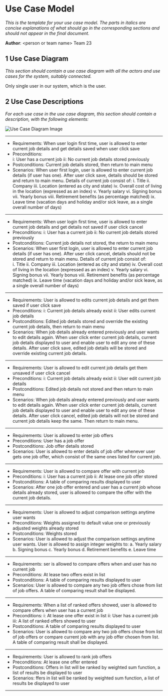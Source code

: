# Use Case Model

*This is the template for your use case model. The parts in italics are concise explanations of what should go in the corresponding sections and should not appear in the final document.*

**Author**: \<person or team name\>
Team 23


## 1 Use Case Diagram

*This section should contain a use case diagram with all the actors and use cases for the system, suitably connected.*

Only single user in our system, which is the user.


## 2 Use Case Descriptions

*For each use case in the use case diagram, this section should contain a description, with the following elements:*

![Use Case Diagram Image](use_case_diagram.png)

---
- Requirements: When user login first time, user is allowed to enter current job details and get details saved when user click save
-  Preconditions:  
i: User has a current job
ii: No current job details stored previously
-  Postconditions: Current job details stored, then return to main menu
- Scenarios: When user first login, user is allowed to enter current job details (if user has one). After user click save, details should be stored and return to main menu. Details of current job consist of:
i. Title 
ii. Company 
iii. Location (entered as city and state) 
iv. Overall cost of living in the location (expressed as an ​index​) 
v. Yearly salary 
vi. Signing bonus 
vii. Yearly bonus 
viii. Retirement benefits (as percentage matched) 
ix. Leave time (vacation days and holiday and/or sick leave, as a single overall number of days) 
---
- Requirements: When user login first time, user is allowed to enter current job details and get details not saved if user click cancel
-  Preconditions: 
i: User has a current job
ii: No current job details stored previously
-  Postconditions: Current job details not stored, the return to main menu
- Scenarios: When user first login, user is allowed to enter current job details (if user has one). After user click cancel, details should not be stored and return to main menu. Details of current job consist of: <br/>
i. Title 
ii. Company 
iii. Location (entered as city and state) 
iv. Overall cost of living in the location (expressed as an ​index​) 
v. Yearly salary 
vi. Signing bonus 
vii. Yearly bonus 
viii. Retirement benefits (as percentage matched) 
ix. Leave time (vacation days and holiday and/or sick leave, as a single overall number of days) 
---
- Requirements: User is allowed to edits current job details and get them saved if user click save
-  Preconditions: 
i: Current job details already exist
ii: User edits current job details
-  Postconditions: Edited job details stored and override the existing current job details, then return to main menu
- Scenarios: When job details already entered previously and user wants to edit details again. When user click enter current job details, current job details displayed to user and enable user to edit any one of these details. After user click save, edited job details will be stored and override existing current job details.
---
- Requirements: User is allowed to edit current job details get them unsaved if user click cancel
-  Preconditions: 
i: Current job details already exist
ii: User edit current job details
-  Postconditions: Edited job details not stored and then return to main menu
- Scenarios: When job details already entered previously and user wants to edit details again. When user click enter current job details, current job details displayed to user and enable user to edit any one of these details. After user click cancel, edited job details will not be stored and  current job details keep the same. Then return to main menu.
---
- Requirements: User is allowed to enter job offers
-  Preconditions: User has a job offer
-  Postconditions: Job offer details stored
- Scenarios: User is allowed to enter details of job offer whenever user gets one job offer, which consist of the same ones listed for current job. 
---
- Requirements: User is allowed to compare offer with current job
-  Preconditions: 
i: User has a current job
ii: At lease one job offer stored
-  Postconditions: A table of comparing results displayed to user
- Scenarios: After one job offer entered and user has a current job whose details already stored, user is allowed to compare the offer with the current job details.
---
- Requirements: User is allowed to adjust comparison settings anytime user wants
-  Preconditions: Weights assigned to default value one or previously adjusted weights already stored
-  Postconditions: Weights stored
- Scenarios: User is allowed to adjust the comparison settings anytime user wants. User is allowed to assign integer weights to:
a. Yearly salary
b. Signing bonus
c. Yearly bonus
d. Retirement benefits
e. Leave time
---
- Requirements: ser is allowed to compare offers when and user has no current job
-  Preconditions: At lease two offers exist in list
-  Postconditions:  A table of comparing results displayed to user
- Scenarios: User is allowed to compare any two job offers chose from list of job offers. A table of comparing result shall be displayed.
---
- Requirements: When a list of ranked offers showed, user is allowed to compare offers when user has a current job
- Preconditions: 
i: At lease one offer exist in list
ii: User has a current job
iii: A list of ranked offers showed to user
-  Postconditions: A table of comparing results displayed to user
- Scenarios: User is allowed to compare any two job offers chose from list of job offers or compare current job with any job offer chosen from list. A table of comparing result shall be displayed.
---
- Requirements: User is allowed to rank job offers
-  Preconditions: At lease one offer entered
-  Postconditions: Offers in list will be ranked by weighted sum function, a list of results be displayed to user
- Scenarios: ffers in list will be ranked by weighted sum function, a list of results be displayed to user
---

<!--stackedit_data:
eyJkaXNjdXNzaW9ucyI6eyI0bEZOMnZmTHlTdFNuZHhrIjp7In
RleHQiOiJzZXIiLCJzdGFydCI6MTUxMCwiZW5kIjoxNTEwfSwi
akJISEJGelVYdGFOUlhEaiI6eyJ0ZXh0Ijoib09mZmVycyIsIn
N0YXJ0Ijo1NjkzLCJlbmQiOjU2OTN9LCJpeU9TeXRwN1dyVFhC
QWx1Ijp7InRleHQiOiJmZmVycyIsInN0YXJ0Ijo1ODQ0LCJlbm
QiOjU4NDR9fSwiY29tbWVudHMiOnsiZkZqTW9walNZMFh4RGxI
cSI6eyJkaXNjdXNzaW9uSWQiOiI0bEZOMnZmTHlTdFNuZHhrIi
wic3ViIjoiZ286MTEzMTA1OTEzMzk4NzE0OTQ0NDE5IiwidGV4
dCI6InNwZWxsaW5nIiwiY3JlYXRlZCI6MTU5MjYxNTQ5NjY3MH
0sIjBma0dZejNOVGIwaWx2RHYiOnsiZGlzY3Vzc2lvbklkIjoi
akJISEJGelVYdGFOUlhEaiIsInN1YiI6ImdvOjExMzEwNTkxMz
M5ODcxNDk0NDQxOSIsInRleHQiOiJ0eXBvIiwiY3JlYXRlZCI6
MTU5MjYxNTU4ODczOX0sIkhCbjZYRXVINmszZ2FSVUYiOnsiZG
lzY3Vzc2lvbklkIjoiaXlPU3l0cDdXclRYQkFsdSIsInN1YiI6
ImdvOjExMzEwNTkxMzM5ODcxNDk0NDQxOSIsInRleHQiOiJ0eX
BvIiwiY3JlYXRlZCI6MTU5MjYxNTYwNDgxNH19LCJoaXN0b3J5
IjpbMTIwMTU0OTk4MCwxMzgzODMzNzE5LDEwMzc0MTgzODAsMT
YzMTY1MzE2Nyw4ODczNjQwNjcsMjA2MTE3OTAyLC0yMDc0Nzky
OTczLDYwNTYwMjk4NCwtOTc2MDE1NzAwLC0xNzMyMzM5ODY3LC
01NDc2NzgwNTEsLTEzMDEyNjE4ODEsLTgyNDE0ODY4MCwzNzUz
NDYxMTAsLTMzNDk5MjYyNiwxMTIzODU5MTI3LDM2Mzk3ODcyMi
wtMTk1NTMxMjUzMywxODUzMzUxMjEsLTE2NTg2NzIxMTFdfQ==

-->
